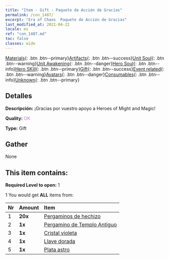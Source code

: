```yaml
---
title: "Item - Gift - Paquete de Acción de Gracias"
permalink: /con_1487/
excerpt: "Era of Chaos  Paquete de Acción de Gracias"
last_modified_at: 2021-04-22
locale: es
ref: "con_1487.md"
toc: false
classes: wide
---
```

 [Materials](/ItemsES/){: .btn .btn--primary}[Artifacts](/ItemsES/Artifacts/){: .btn .btn--success}[Unit Soul](/ItemsES/UnitSoul/){: .btn .btn--warning}[Unit Awakening](/ItemsES/UnitAwakening/){: .btn .btn--danger}[Hero Soul](/ItemsES/HeroSoul/){: .btn .btn--info}[Hero SKill](/ItemsES/HeroSkill/){: .btn .btn--primary}[Gift](/ItemsES/Gift/){: .btn .btn--success}[Event related](/ItemsES/Events/){: .btn .btn--warning}[Avatars](/ItemsES/Avatars/){: .btn .btn--danger}[Consumables](/ItemsES/Consumables/){: .btn .btn--info}[Unknown](/ItemsES/Unknown/){: .btn .btn--primary}

## Detalles
 **Descripción:** ¡Gracias por vuestro apoyo a Heroes of Might and Magic!

 **Quality:** <span style="color: #DA70D6">OK</span>

 **Type:** Gift

## Gather

  None

## This item contains:

 **Required Level to open:** 1

 1 You would get **ALL** items  from:

  | Nr | Amount |     Item    |
  |:---|:-------|:------------|
  | 1 |  **20x** | [Pergaminos de hechizo](/es/Items/con_694/) |  | 
  | 2 |  **1x** | [Pergamino de Templo Antiguo](/es/Items/con_697/) |  | 
  | 3 |  **1x** | [Cristal violeta](/es/Items/con_720/) |  | 
  | 4 |  **1x** | [Llave dorada](/es/Items/con_783/) |  | 
  | 5 |  **1x** | [Plata astro](/es/Items/con_969/) |  | 
